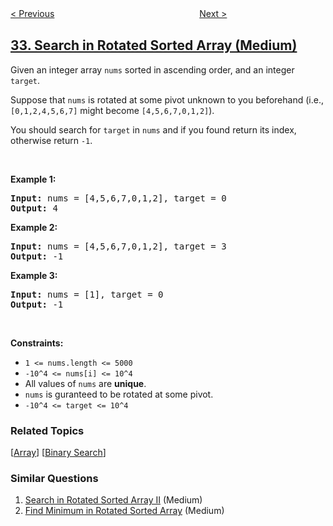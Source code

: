 <!--|This file generated by command(leetcode description); DO NOT EDIT.    |-->
<!--+----------------------------------------------------------------------+-->
<!--|@author    openset <openset.wang@gmail.com>                           |-->
<!--|@link      https://github.com/openset                                 |-->
<!--|@home      https://github.com/openset/leetcode                        |-->
<!--+----------------------------------------------------------------------+-->

[< Previous](../longest-valid-parentheses "Longest Valid Parentheses")
　　　　　　　　　　　　　　　　
[Next >](../find-first-and-last-position-of-element-in-sorted-array "Find First and Last Position of Element in Sorted Array")

## [33. Search in Rotated Sorted Array (Medium)](https://leetcode.com/problems/search-in-rotated-sorted-array "搜索旋转排序数组")

<p>Given an integer array <code>nums</code> sorted in ascending order, and an integer <code>target</code>.</p>

<p>Suppose that <code>nums</code> is rotated at some pivot unknown to you beforehand (i.e., <code>[0,1,2,4,5,6,7]</code> might become <code>[4,5,6,7,0,1,2]</code>).</p>

<p>You should search for&nbsp;<code>target</code> in <code>nums</code> and if you found return its index, otherwise return <code>-1</code>.</p>

<p>&nbsp;</p>
<p><strong>Example 1:</strong></p>
<pre><strong>Input:</strong> nums = [4,5,6,7,0,1,2], target = 0
<strong>Output:</strong> 4
</pre><p><strong>Example 2:</strong></p>
<pre><strong>Input:</strong> nums = [4,5,6,7,0,1,2], target = 3
<strong>Output:</strong> -1
</pre><p><strong>Example 3:</strong></p>
<pre><strong>Input:</strong> nums = [1], target = 0
<strong>Output:</strong> -1
</pre>
<p>&nbsp;</p>
<p><strong>Constraints:</strong></p>

<ul>
	<li><code>1 &lt;= nums.length &lt;= 5000</code></li>
	<li><code>-10^4 &lt;= nums[i] &lt;= 10^4</code></li>
	<li>All values of <code>nums</code> are <strong>unique</strong>.</li>
	<li><code>nums</code> is guranteed to be rotated at some pivot.</li>
	<li><code>-10^4 &lt;= target &lt;= 10^4</code></li>
</ul>

### Related Topics
  [[Array](../../tag/array/README.md)]
  [[Binary Search](../../tag/binary-search/README.md)]

### Similar Questions
  1. [Search in Rotated Sorted Array II](../search-in-rotated-sorted-array-ii) (Medium)
  1. [Find Minimum in Rotated Sorted Array](../find-minimum-in-rotated-sorted-array) (Medium)
